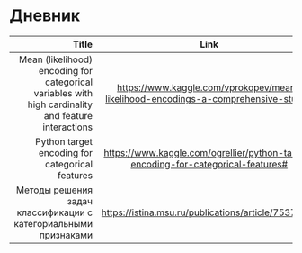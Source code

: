# Дневник
| Title | Link | Completed |
|-------:|:---------:|:--|
| Mean (likelihood) encoding for categorical variables with high cardinality and feature interactions | https://www.kaggle.com/vprokopev/mean-likelihood-encodings-a-comprehensive-study# | :white_check_mark: |
| Python target encoding for categorical features | https://www.kaggle.com/ogrellier/python-target-encoding-for-categorical-features# |  :x: |
| Методы решения задач классификации с категориальными признаками | https://istina.msu.ru/publications/article/7537819/ | :x: |
